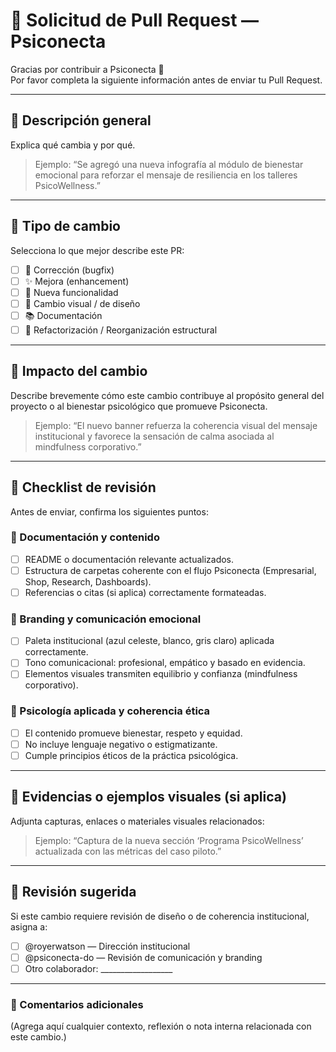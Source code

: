 # 🧩 Solicitud de Pull Request — Psiconecta

Gracias por contribuir a Psiconecta 💙  
Por favor completa la siguiente información antes de enviar tu Pull Request.  

---

## 🧠 Descripción general
Explica qué cambia y por qué.  
> Ejemplo: “Se agregó una nueva infografía al módulo de bienestar emocional para reforzar el mensaje de resiliencia en los talleres PsicoWellness.”

---

## 🧾 Tipo de cambio
Selecciona lo que mejor describe este PR:
- [ ] 🔧 Corrección (bugfix)
- [ ] ✨ Mejora (enhancement)
- [ ] 🧩 Nueva funcionalidad
- [ ] 🎨 Cambio visual / de diseño
- [ ] 📚 Documentación
- [ ] 🧱 Refactorización / Reorganización estructural

---

## 🧭 Impacto del cambio
Describe brevemente cómo este cambio contribuye al propósito general del proyecto o al bienestar psicológico que promueve Psiconecta.

> Ejemplo: “El nuevo banner refuerza la coherencia visual del mensaje institucional y favorece la sensación de calma asociada al mindfulness corporativo.”

---

## 🧩 Checklist de revisión
Antes de enviar, confirma los siguientes puntos:

### 📘 Documentación y contenido
- [ ] README o documentación relevante actualizados.
- [ ] Estructura de carpetas coherente con el flujo Psiconecta (Empresarial, Shop, Research, Dashboards).
- [ ] Referencias o citas (si aplica) correctamente formateadas.

### 🎨 Branding y comunicación emocional
- [ ] Paleta institucional (azul celeste, blanco, gris claro) aplicada correctamente.
- [ ] Tono comunicacional: profesional, empático y basado en evidencia.
- [ ] Elementos visuales transmiten equilibrio y confianza (mindfulness corporativo).

### 🧠 Psicología aplicada y coherencia ética
- [ ] El contenido promueve bienestar, respeto y equidad.
- [ ] No incluye lenguaje negativo o estigmatizante.
- [ ] Cumple principios éticos de la práctica psicológica.

---

## 📎 Evidencias o ejemplos visuales (si aplica)
Adjunta capturas, enlaces o materiales visuales relacionados:  

> Ejemplo: “Captura de la nueva sección ‘Programa PsicoWellness’ actualizada con las métricas del caso piloto.”

---

## 👥 Revisión sugerida
Si este cambio requiere revisión de diseño o de coherencia institucional, asigna a:
- [ ] @royerwatson — Dirección institucional
- [ ] @psiconecta-do — Revisión de comunicación y branding
- [ ] Otro colaborador: __________________

---

### 🧩 Comentarios adicionales
(Agrega aquí cualquier contexto, reflexión o nota interna relacionada con este cambio.)
